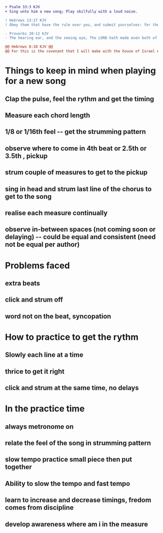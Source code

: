 ```diff
+ Psalm 33:3 KJV
+ Sing unto him a new song; Play skilfully with a loud noise.

! Hebrews 13:17 KJV
! Obey them that have the rule over you, and submit yourselves: for they watch for your souls, as they that must give account, that they may do it with joy, and not with grief: for that is unprofitable for you.

- Proverbs 20:12 KJV
- The hearing ear, and the seeing eye, The LORD hath made even both of them.

@@ Hebrews 8:10 KJV @@
@@ For this is the covenant that I will make with the house of Israel After those days, saith the Lord; I will put my laws into their mind, And write them in their hearts: And I will be to them a God, And they shall be to me a people@@
```
# Things to keep in mind when playing for a new song
## Clap the pulse, feel the rythm and get the timing
## Measure each chord length
## 1/8 or 1/16th feel -- get the strumming pattern
## observe where to come in 4th beat or 2.5th or 3.5th , pickup 
## strum couple of measures to get to the pickup 
## sing in head and strum last line of the chorus to get to the song
## realise each measure continually
## observe in-between spaces (not coming soon or delaying) -- could be equal and consistent (need not be equal per author)

# Problems faced
## extra beats 
## click and strum off 
## word not on the beat, syncopation

# How to practice to get the rythm
## Slowly each line at a time
## thrice to get it right
## click and strum at the same time, no delays

# In the practice time
## always metronome on
## relate the feel of the song in strumming pattern
## slow tempo practice small piece then put together
## Ability to slow the tempo and fast tempo
## learn to increase and decrease timings, fredom comes from discipline
## develop awareness where am i in the measure 

